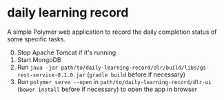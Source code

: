 # daily learning record

A simple Polymer web application to record the daily completion status of some specific tasks.

0. Stop Apache Tomcat if it's running
1. Start MongoDB
2. Run `java -jar path/to/daily-learning-record/dlr/build/libs/gs-rest-service-0.1.0.jar` (`gradle build` before if necessary)
3. Run `polymer serve --open` in `path/to/daily-learning-record/dlr-ui` (`bower install` before if necessary) to open the app in browser
